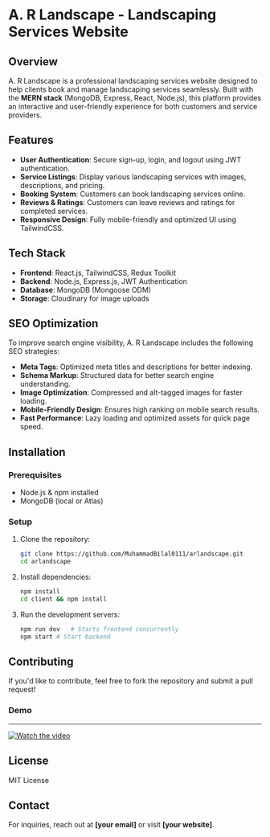 # A. R Landscape - Landscaping Services Website

## Overview
A. R Landscape is a professional landscaping services website designed to help clients book and manage landscaping services seamlessly. Built with the **MERN stack** (MongoDB, Express, React, Node.js), this platform provides an interactive and user-friendly experience for both customers and service providers.

## Features
- **User Authentication**: Secure sign-up, login, and logout using JWT authentication.
- **Service Listings**: Display various landscaping services with images, descriptions, and pricing.
- **Booking System**: Customers can book landscaping services online.
- **Reviews & Ratings**: Customers can leave reviews and ratings for completed services.
- **Responsive Design**: Fully mobile-friendly and optimized UI using TailwindCSS.

## Tech Stack
- **Frontend**: React.js, TailwindCSS, Redux Toolkit
- **Backend**: Node.js, Express.js, JWT Authentication
- **Database**: MongoDB (Mongoose ODM)
- **Storage**: Cloudinary for image uploads

## SEO Optimization
To improve search engine visibility, A. R Landscape includes the following SEO strategies:
- **Meta Tags**: Optimized meta titles and descriptions for better indexing.
- **Schema Markup**: Structured data for better search engine understanding.
- **Image Optimization**: Compressed and alt-tagged images for faster loading.
- **Mobile-Friendly Design**: Ensures high ranking on mobile search results.
- **Fast Performance**: Lazy loading and optimized assets for quick page speed.

## Installation
### Prerequisites
- Node.js & npm installed
- MongoDB (local or Atlas)

### Setup
1. Clone the repository:
   ```sh
   git clone https://github.com/MuhammadBilal0111/arlandscape.git
   cd arlandscape
   ```

2. Install dependencies:
   ```sh
   npm install
   cd client && npm install
   ```

3. Run the development servers:
   ```sh
   npm run dev   # Starts frontend concurrently
   npm start # Start backend
   ```

## Contributing
If you'd like to contribute, feel free to fork the repository and submit a pull request!

### Demo
---
[![Watch the video](https://via.placeholder.com/600x340.png?text=Click+to+Play)](https://github.com/user-attachments/assets/e054b8b9-79f3-425d-9c48-98cada6c31a4)

## License
MIT License

## Contact
For inquiries, reach out at **[your email]** or visit **[your website]**.
